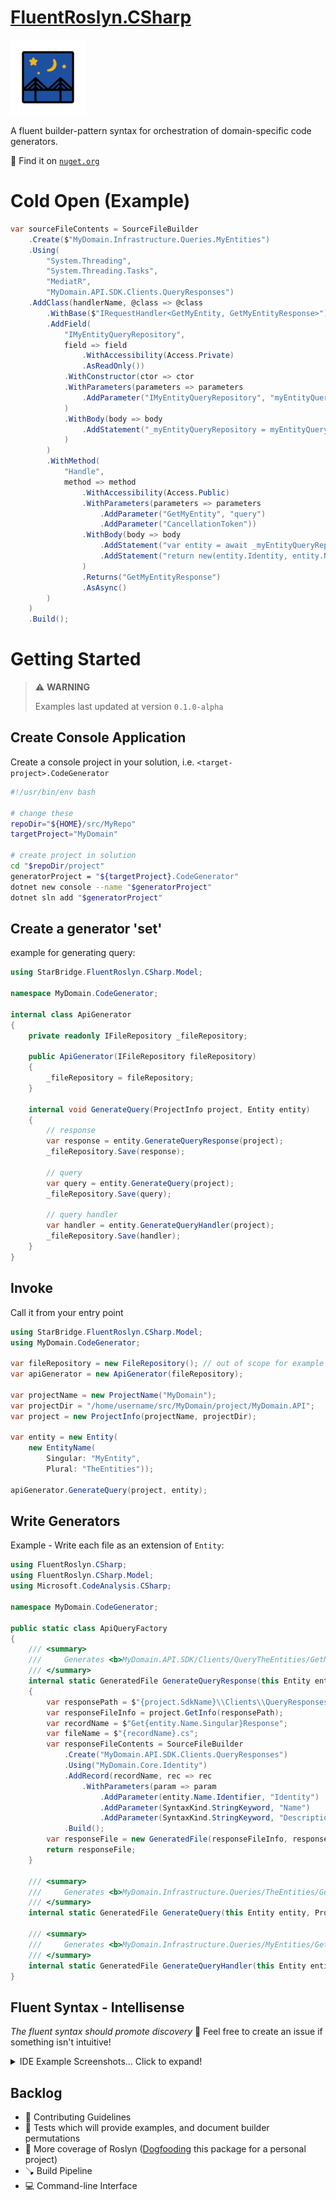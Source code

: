# [FluentRoslyn.CSharp](https://www.nuget.org/packages/StarBridge.FluentRoslyn.CSharp)

[![](project/FluentRoslyn.CSharp/OpenMoji_bridge-at-night_1f309.png)](https://www.nuget.org/packages/StarBridge.FluentRoslyn.CSharp)

A fluent builder-pattern syntax for orchestration of domain-specific code generators.

🔎 Find it on [`nuget.org`](https://www.nuget.org/packages/StarBridge.FluentRoslyn.CSharp)

# Cold Open (Example)

```csharp
var sourceFileContents = SourceFileBuilder
    .Create($"MyDomain.Infrastructure.Queries.MyEntities")
    .Using(
        "System.Threading",
        "System.Threading.Tasks",
        "MediatR",
        "MyDomain.API.SDK.Clients.QueryResponses")
    .AddClass(handlerName, @class => @class
        .WithBase($"IRequestHandler<GetMyEntity, GetMyEntityResponse>")
        .AddField(
            "IMyEntityQueryRepository",
            field => field
                .WithAccessibility(Access.Private)
                .AsReadOnly())
            .WithConstructor(ctor => ctor
            .WithParameters(parameters => parameters
                .AddParameter("IMyEntityQueryRepository", "myEntityQueryRepository")
            )
            .WithBody(body => body
                .AddStatement("_myEntityQueryRepository = myEntityQueryRepository;")
            )
        )
        .WithMethod(
            "Handle",
            method => method
                .WithAccessibility(Access.Public)
                .WithParameters(parameters => parameters
                    .AddParameter("GetMyEntity", "query")
                    .AddParameter("CancellationToken"))
                .WithBody(body => body
                    .AddStatement("var entity = await _myEntityQueryRepository.GetAsync(query.Id);")
                    .AddStatement("return new(entity.Identity, entity.Name, entity.Description);")
                )
                .Returns("GetMyEntityResponse")
                .AsAsync()
        )
    )
    .Build();
```


# Getting Started

> ⚠️ **WARNING**
>
> Examples last updated at version `0.1.0-alpha`


## Create Console Application

Create a console project in your solution, i.e. `<target-project>.CodeGenerator`


```bash
#!/usr/bin/env bash

# change these
repoDir="${HOME}/src/MyRepo"
targetProject="MyDomain"

# create project in solution
cd "$repoDir/project"
generatorProject = "${targetProject}.CodeGenerator"
dotnet new console --name "$generatorProject"
dotnet sln add "$generatorProject"
```

## Create a generator 'set'

example for generating query:

```csharp
using StarBridge.FluentRoslyn.CSharp.Model;

namespace MyDomain.CodeGenerator;

internal class ApiGenerator
{
    private readonly IFileRepository _fileRepository;

    public ApiGenerator(IFileRepository fileRepository)
    {
        _fileRepository = fileRepository;
    }

    internal void GenerateQuery(ProjectInfo project, Entity entity)
    {
        // response
        var response = entity.GenerateQueryResponse(project);
        _fileRepository.Save(response);

        // query
        var query = entity.GenerateQuery(project);
        _fileRepository.Save(query);

        // query handler
        var handler = entity.GenerateQueryHandler(project);
        _fileRepository.Save(handler);
    }
}
```

## Invoke

Call it from your entry point

```csharp
using StarBridge.FluentRoslyn.CSharp.Model;
using MyDomain.CodeGenerator;

var fileRepository = new FileRepository(); // out of scope for example
var apiGenerator = new ApiGenerator(fileRepository);

var projectName = new ProjectName("MyDomain");
var projectDir = "/home/username/src/MyDomain/project/MyDomain.API";
var project = new ProjectInfo(projectName, projectDir);

var entity = new Entity(
    new EntityName(
        Singular: "MyEntity",
        Plural: "TheEntities"));

apiGenerator.GenerateQuery(project, entity);
```

## Write Generators

Example - Write each file as an extension of `Entity`:

```csharp
using FluentRoslyn.CSharp;
using FluentRoslyn.CSharp.Model;
using Microsoft.CodeAnalysis.CSharp;

namespace MyDomain.CodeGenerator;

public static class ApiQueryFactory
{
    /// <summary>
    ///     Generates <b>MyDomain.API.SDK/Clients/QueryTheEntities/GetMyEntityResponse.cs</b>
    /// </summary>
    internal static GeneratedFile GenerateQueryResponse(this Entity entity, ProjectInfo project)
    {
        var responsePath = $"{project.SdkName}\\Clients\\QueryResponses\\Get{entity.Name.Singular}Response.cs";
        var responseFileInfo = project.GetInfo(responsePath);
        var recordName = $"Get{entity.Name.Singular}Response";
        var fileName = $"{recordName}.cs";
        var responseFileContents = SourceFileBuilder
            .Create("MyDomain.API.SDK.Clients.QueryResponses")
            .Using("MyDomain.Core.Identity")
            .AddRecord(recordName, rec => rec
                .WithParameters(param => param
                    .AddParameter(entity.Name.Identifier, "Identity")
                    .AddParameter(SyntaxKind.StringKeyword, "Name")
                    .AddParameter(SyntaxKind.StringKeyword, "Description")))
            .Build();
        var responseFile = new GeneratedFile(responseFileInfo, responseFileContents);
        return responseFile;
    }

    /// <summary>
    ///     Generates <b>MyDomain.Infrastructure.Queries/TheEntities/GetMyEntity.cs</b>
    /// </summary>
    internal static GeneratedFile GenerateQuery(this Entity entity, ProjectInfo project) { /**/ }

    /// <summary>
    ///     Generates <b>MyDomain.Infrastructure.Queries/MyEntities/GetMyEntityHandler.cs</b>
    /// </summary>
    internal static GeneratedFile GenerateQueryHandler(this Entity entity, ProjectInfo project) { /**/ }
}
```

## Fluent Syntax - Intellisense

_The fluent syntax should promote discovery_ 🤔 Feel free to create an issue if something isn't intuitive!

<details>
  <summary>IDE Example Screenshots... Click to expand!</summary>
    <img src="doc/res/intellisense_source-file-builder_namespace.png"/><br />
    <img src="doc/res/intellisense_source-file-builder_usings.png" /><br />
    <img src="doc/res/intellisense_source-file-builder_class.png" /><br />
    <img src="doc/res/intellisense_source-file-builder_class-builder.png" /><br />
</details>


## Backlog

- 📜 Contributing Guidelines
- 🧪 Tests which will provide examples, and document builder permutations
- 🔨 More coverage of Roslyn ([Dogfooding](https://www.techopedia.com/definition/30784/dogfooding) this package for a personal project)
- 🪠 Build Pipeline
- 💻 Command-line Interface